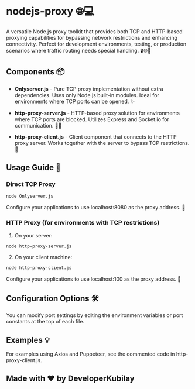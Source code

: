 # nodejs-proxy 🌐💻
A versatile Node.js proxy toolkit that provides both TCP and HTTP-based proxying capabilities for bypassing network restrictions and enhancing connectivity. Perfect for development environments, testing, or production scenarios where traffic routing needs special handling. 🔒🌐🚀

## Components 📦

- **Onlyserver.js** - Pure TCP proxy implementation without extra dependencies. Uses only Node.js built-in modules. Ideal for environments where TCP ports can be opened. ✨

- **http-proxy-server.js** - HTTP-based proxy solution for environments where TCP ports are blocked. Utilizes Express and Socket.io for communication. 🧙‍♂️

- **http-proxy-client.js** - Client component that connects to the HTTP proxy server. Works together with the server to bypass TCP restrictions. 🔄

## Usage Guide 🤔

### Direct TCP Proxy
```bash
node Onlyserver.js
```
Configure your applications to use localhost:8080 as the proxy address. 💯

### HTTP Proxy (for environments with TCP restrictions)
1. On your server:
```bash
node http-proxy-server.js
```

2. On your client machine:
```bash
node http-proxy-client.js
```
Configure your applications to use localhost:100 as the proxy address. 🔌

## Configuration Options 🛠️

You can modify port settings by editing the environment variables or port constants at the top of each file.

## Examples 💡

For examples using Axios and Puppeteer, see the commented code in http-proxy-client.js.


## Made with ❤️ by DeveloperKubilay